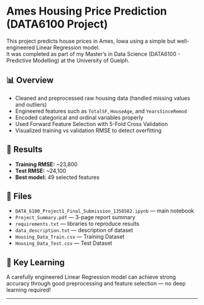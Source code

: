 # Ames Housing Price Prediction (DATA6100 Project)

This project predicts house prices in Ames, Iowa using a simple but well-engineered Linear Regression model.  
It was completed as part of my Master’s in Data Science (DATA6100 - Predictive Modelling) at the University of Guelph.

## 📊 Overview
- Cleaned and preprocessed raw housing data (handled missing values and outliers)
- Engineered features such as `TotalSF`, `HouseAge`, and `YearsSinceRemod`
- Encoded categorical and ordinal variables properly
- Used Forward Feature Selection with 5-Fold Cross Validation
- Visualized training vs validation RMSE to detect overfitting

## 🧮 Results
- **Training RMSE:** ~23,800  
- **Test RMSE:** ~24,100  
- **Best model:** 49 selected features  

## 📁 Files
- `DATA_6100_Project1_Final_Submission_1358582.ipynb` — main notebook  
- `Project_Summary.pdf` — 3-page report summary  
- `requirements.txt` — libraries to reproduce results
- `data_description.txt` — description of dataset
- `Housing_Data_Train.csv` — Training Dataset
- `Housing_Data_Test.csv` — Test Dataset
  
## 🧠 Key Learning
A carefully engineered Linear Regression model can achieve strong accuracy through good preprocessing and feature selection — no deep learning required!

---
